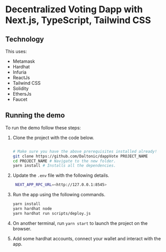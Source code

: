 # Decentralized Voting Dapp with Next.js, TypeScript, Tailwind CSS

## Technology

This uses:

- Metamask
- Hardhat
- Infuria
- ReactJs
- Tailwind CSS
- Solidity
- EthersJs
- Faucet

## Running the demo

To run the demo follow these steps:

1. Clone the project with the code below.

   ```sh

   # Make sure you have the above prerequisites installed already!
   git clone https://github.com/Daltonic/dappVote PROJECT_NAME
   cd PROJECT_NAME # Navigate to the new folder.
   yarn install # Installs all the dependencies.
   ```

2. Update the `.env` file with the following details.
   ```sh
    NEXT_APP_RPC_URL=<http://127.0.0.1:8545>
   ```
3. Run the app using the following commands.
   ```sh
   yarn install
   yarn hardhat node
   yarn hardhat run scripts/deploy.js
   ```
4. On another terminal, run `yarn start` to launch the project on the browser.
5. Add some hardhat accounts, connect your wallet and interact with the app.
   <br/>

